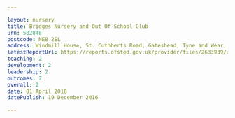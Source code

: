 ```yaml
---

layout: nursery
title: Bridges Nursery and Out Of School Club
urn: 502848
postcode: NE8 2EL
address: Windmill House, St. Cuthberts Road, Gateshead, Tyne and Wear, NE8 2EL
latestReportUrl: https://reports.ofsted.gov.uk/provider/files/2633939/urn/502848.pdf
teaching: 2
development: 2
leadership: 2
outcomes: 2
overall: 2
date: 01 April 2018 
datePublish: 19 December 2016

---
```


